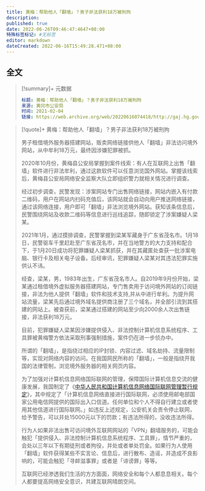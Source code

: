 ```yaml
---
title: 黄梅：帮助他人「翻墙」？男子非法获利18万被刑拘
description:
published: true
date: 2022-06-26T09:46:47:4647+08:00
特殊标签标记: #无标签
editor: markdown
dateCreated: 2022-06-16T15:49:28.471+08:00
---
```


## 全文

> [!summary]+ 元数据
>
> ```yaml
> 标题: 黄梅：帮助他人「翻墙」？男子非法获利18万被刑拘
> 来源: 黄冈市公安局
> 时间: 2021-02-04
> 链接: https://web.archive.org/web/20220616074418/http://gaj.hg.gov.cn/art/2021/2/4/art_15261_1376387.html
> ```

> [!quote]+ 黄梅：帮助他人「翻墙」？男子非法获利18万被刑拘
>
> 男子租借境外服务器搭建网站，贩卖网络链接供他人「翻墙」非法访问境外网站，从中牟利18万元，最终因涉嫌犯罪被抓。
>
> 2020年10月份，黄梅县公安局掌握到案件线索：有人在互联网上出售「翻墙」软件进行非法牟利，通过这款软件可以任意浏览国外网站。掌握该线索后，黄梅县公安局网络安全监察大队立即组织警力就相关情况进行调查。
>
> 经过初步调查，民警发现：涉案网站专门出售网络链接，网站内嵌入有付款二维码，用户在网站内扫码充值后，该网站就会自动向用户推送网络链接，通过该网络连接，用户即可「翻墙」非法浏览境外网站。获知该条信息后，民警围绕网站及收款二维码等信息进行巡线追踪，随即锁定了涉案嫌疑人梁某。
>
> 2021年1月，通过摸排调查，民警掌握到梁某军藏身于广东省茂名市。1月18日，民警驱车千里赶赴至广东省茂名市，并在当地警方的大力支持和配合下，于1月20日成功将犯罪嫌疑人梁某抓获，并在其藏匿处查获一批涉案电脑、银行卡及相关电子设备。后经审讯，犯罪嫌疑人梁某对其违法犯罪实施供认不讳。
>
> 经查，梁某，男，1983年出生，广东省茂名市人。自2019年9月份开始，梁某通过租借境外虚拟服务器搭建网站，专门售卖用于访问境外网站的订阅链接，非法为他人提供「翻墙」软件和技术支持,并从中进行牟利。为提升网站流量，梁某先后通过境外域名提供商注册了三个域名，并全部引流到其搭建的网站上。被查获前，梁某通过搭建的网站至少向2000余人次出售链接，非法获利18万元。
>
> 目前，犯罪嫌疑人梁某因涉嫌提供侵入、非法控制计算机信息系统程序、工具罪被黄梅警方依法采取刑事强制措施，案件仍在进一步侦办中。
>
> 所谓的「翻墙」，是指绕过相应的IP封锁、内容过滤、域名劫持、流量限制等，实现对网络内容的访问。在我国网民所称的「翻墙」，一般是指绕开我国的法律管制，浏览境外服务器的相关网页内容。
>
> 为了加强对计算机信息网络国际联网的管理，保障国际计算机信息交流的健康发展，我国制定了《[中华人民共和国计算机信息网络国际联网管理暂行规定][]》，其中规定了「计算机信息网络直接进行国际联网，必须使用邮电部国家公用电信网提供的国际出入口信道。任何单位和个人不得自行建立或者使用其他信道进行国际联网。」如违反上述规定，公安机关会责令停止联网，给予警告，可以并处15000元以下的罚款；有违法所得的，没收违法所得。
>
> 行为人如果非法出售可访问境外互联网网站的「VPN」翻墙服务的，可能会触犯「提供侵入、非法控制计算机信息系统程序、工具罪」，情节严重的，会处以三年以下有期徒刑或者拘役，并处或者单处罚金。如果行为人使用「翻墙」软件获得某些不实言论、信息后，进行散布、造谣，并造成不良影响的，可能会触犯「寻衅滋事罪」或者是「诽谤罪」等等。
>
> 互联网已经渗透我们生活的方方面面，网络安全和每个人都息息相关。每个人都要提高网络安全意识，共建互联网晴朗空间。

[中华人民共和国计算机信息网络国际联网管理暂行规定]: /rule/国务院/中华人民共和国计算机信息网络国际联网管理暂行规定.md
